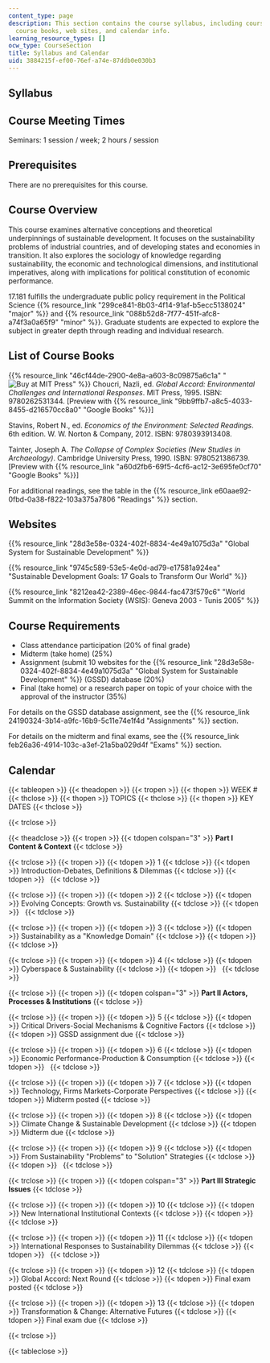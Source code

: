 ```yaml
---
content_type: page
description: This section contains the course syllabus, including course requirements,
  course books, web sites, and calendar info.
learning_resource_types: []
ocw_type: CourseSection
title: Syllabus and Calendar
uid: 3884215f-ef00-76ef-a74e-87ddb0e030b3
---
```


Syllabus
--------

Course Meeting Times
--------------------

Seminars: 1 session / week; 2 hours / session

Prerequisites
-------------

There are no prerequisites for this course.

Course Overview
---------------

This course examines alternative conceptions and theoretical underpinnings of sustainable development. It focuses on the sustainability problems of industrial countries, and of developing states and economies in transition. It also explores the sociology of knowledge regarding sustainability, the economic and technological dimensions, and institutional imperatives, along with implications for political constitution of economic performance.

17.181 fulfills the undergraduate public policy requirement in the Political Science {{% resource_link "299ce841-8b03-4f14-91af-b5ecc5138024" "major" %}} and {{% resource_link "088b52d8-7f77-451f-afc8-a74f3a0a65f9" "minor" %}}. Graduate students are expected to explore the subject in greater depth through reading and individual research.

List of Course Books
--------------------

{{% resource_link "46cf44de-2900-4e8a-a603-8c09875a6c1a" "![Buy at MIT Press](/images/mp_logo.gif)" %}} Choucri, Nazli, ed. _Global Accord: Environmental Challenges and International Responses_. MIT Press, 1995. ISBN: 9780262531344. \[Preview with {{% resource_link "9bb9ffb7-a8c5-4033-8455-d216570cc8a0" "Google Books" %}}\]

Stavins, Robert N., ed. _Economics of the Environment: Selected Readings_. 6th edition. W. W. Norton & Company, 2012. ISBN: 9780393913408.

Tainter, Joseph A. _The Collapse of Complex Societies (New Studies in Archaeology)_. Cambridge University Press, 1990. ISBN: 9780521386739. \[Preview with {{% resource_link "a60d2fb6-69f5-4cf6-ac12-3e695fe0cf70" "Google Books" %}}\]

For additional readings, see the table in the {{% resource_link e60aae92-0fbd-0a38-f822-103a375a7806 "Readings" %}} section.

Websites
--------

{{% resource_link "28d3e58e-0324-402f-8834-4e49a1075d3a" "Global System for Sustainable Development" %}}

{{% resource_link "9745c589-53e5-4e0d-ad79-e17581a924ea" "Sustainable Development Goals: 17 Goals to Transform Our World" %}}

{{% resource_link "8212ea42-2389-46ec-9844-fac473f579c6" "World Summit on the Information Society (WSIS): Geneva 2003 - Tunis 2005" %}}

Course Requirements
-------------------

*   Class attendance participation (20% of final grade)
*   Midterm (take home) (25%)
*   Assignment (submit 10 websites for the {{% resource_link "28d3e58e-0324-402f-8834-4e49a1075d3a" "Global System for Sustainable Development" %}} (GSSD) database (20%)
*   Final (take home) or a research paper on topic of your choice with the approval of the instructor (35%)

For details on the GSSD database assignment, see the {{% resource_link 24190324-3b14-a9fc-16b9-5c11e74e1f4d "Assignments" %}} section.

For details on the midterm and final exams, see the {{% resource_link feb26a36-4914-103c-a3ef-21a5ba029d4f "Exams" %}} section.

Calendar
--------

{{< tableopen >}}
{{< theadopen >}}
{{< tropen >}}
{{< thopen >}}
WEEK #
{{< thclose >}}
{{< thopen >}}
TOPICS
{{< thclose >}}
{{< thopen >}}
KEY DATES
{{< thclose >}}

{{< trclose >}}

{{< theadclose >}}
{{< tropen >}}
{{< tdopen colspan="3" >}}
**Part I Content & Context**
{{< tdclose >}}

{{< trclose >}}
{{< tropen >}}
{{< tdopen >}}
1
{{< tdclose >}}
{{< tdopen >}}
Introduction-Debates, Definitions & Dilemmas
{{< tdclose >}}
{{< tdopen >}}
 
{{< tdclose >}}

{{< trclose >}}
{{< tropen >}}
{{< tdopen >}}
2
{{< tdclose >}}
{{< tdopen >}}
Evolving Concepts: Growth vs. Sustainability
{{< tdclose >}}
{{< tdopen >}}
 
{{< tdclose >}}

{{< trclose >}}
{{< tropen >}}
{{< tdopen >}}
3
{{< tdclose >}}
{{< tdopen >}}
Sustainability as a "Knowledge Domain"
{{< tdclose >}}
{{< tdopen >}}
 
{{< tdclose >}}

{{< trclose >}}
{{< tropen >}}
{{< tdopen >}}
4
{{< tdclose >}}
{{< tdopen >}}
Cyberspace & Sustainability
{{< tdclose >}}
{{< tdopen >}}
 
{{< tdclose >}}

{{< trclose >}}
{{< tropen >}}
{{< tdopen colspan="3" >}}
**Part II Actors, Processes & Institutions**
{{< tdclose >}}

{{< trclose >}}
{{< tropen >}}
{{< tdopen >}}
5
{{< tdclose >}}
{{< tdopen >}}
Critical Drivers-Social Mechanisms & Cognitive Factors
{{< tdclose >}}
{{< tdopen >}}
GSSD assignment due
{{< tdclose >}}

{{< trclose >}}
{{< tropen >}}
{{< tdopen >}}
6
{{< tdclose >}}
{{< tdopen >}}
Economic Performance-Production & Consumption
{{< tdclose >}}
{{< tdopen >}}
 
{{< tdclose >}}

{{< trclose >}}
{{< tropen >}}
{{< tdopen >}}
7
{{< tdclose >}}
{{< tdopen >}}
Technology, Firms Markets-Corporate Perspectives
{{< tdclose >}}
{{< tdopen >}}
Midterm posted
{{< tdclose >}}

{{< trclose >}}
{{< tropen >}}
{{< tdopen >}}
8
{{< tdclose >}}
{{< tdopen >}}
Climate Change & Sustainable Development
{{< tdclose >}}
{{< tdopen >}}
Midterm due
{{< tdclose >}}

{{< trclose >}}
{{< tropen >}}
{{< tdopen >}}
9
{{< tdclose >}}
{{< tdopen >}}
From Sustainability "Problems" to "Solution" Strategies
{{< tdclose >}}
{{< tdopen >}}
 
{{< tdclose >}}

{{< trclose >}}
{{< tropen >}}
{{< tdopen colspan="3" >}}
**Part III Strategic Issues**
{{< tdclose >}}

{{< trclose >}}
{{< tropen >}}
{{< tdopen >}}
10
{{< tdclose >}}
{{< tdopen >}}
New International Institutional Contexts
{{< tdclose >}}
{{< tdopen >}}
 
{{< tdclose >}}

{{< trclose >}}
{{< tropen >}}
{{< tdopen >}}
11
{{< tdclose >}}
{{< tdopen >}}
International Responses to Sustainability Dilemmas
{{< tdclose >}}
{{< tdopen >}}
 
{{< tdclose >}}

{{< trclose >}}
{{< tropen >}}
{{< tdopen >}}
12
{{< tdclose >}}
{{< tdopen >}}
Global Accord: Next Round
{{< tdclose >}}
{{< tdopen >}}
Final exam posted
{{< tdclose >}}

{{< trclose >}}
{{< tropen >}}
{{< tdopen >}}
13
{{< tdclose >}}
{{< tdopen >}}
Transformation & Change: Alternative Futures
{{< tdclose >}}
{{< tdopen >}}
Final exam due
{{< tdclose >}}

{{< trclose >}}

{{< tableclose >}}